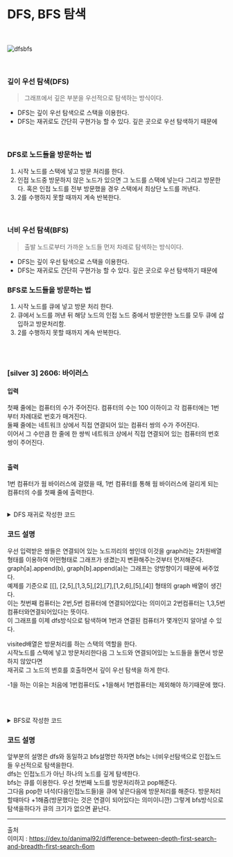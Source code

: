 # DFS, BFS 탐색<br><br>


![dfsbfs](https://user-images.githubusercontent.com/8851063/230274180-1e363302-8ecb-415d-bd90-488c840dcb5c.png)

<br>

### 깊이 우선 탐색(DFS)
> 그래프에서 깊은 부분을 우선적으로 탐색하는 방식이다.

* DFS는 깊이 우선 탐색으로 스택을 이용한다.
* DFS는 재귀로도 간단히 구현가능 할 수 있다. 깊은 곳으로 우선 탐색하기 때문에

<br>

### DFS로 노드들을 방문하는 법
1. 시작 노드를 스택에 넣고 방문 처리를 한다.
2. 인접 노드중 방문하지 않은 노드가 있으면 그 노드를 스택에 넣는다 그리고 방문한다. 혹은 인접 노드를 전부 방문했을 경우 스택에서 최상단 노드를 꺼낸다.
3. 2를 수행하지 못할 때까지 계속 반복한다.

<br>

### 너비 우선 탐색(BFS)
> 출발 노드로부터 가까운 노드들 먼저 차례로 탐색하는 방식이다.

* DFS는 깊이 우선 탐색으로 스택을 이용한다.
* DFS는 재귀로도 간단히 구현가능 할 수 있다. 깊은 곳으로 우선 탐색하기 때문에



### BFS로 노드들을 방문하는 법
1. 시작 노드를 큐에 넣고 방문 처리 한다. 
2. 큐에서 노드를 꺼낸 뒤 해당 노드의 인접 노드 중에서 방문안한 노드를 모두 큐에 삽입하고 방문처리함.
3. 2를 수행하지 못할 때까지 계속 반복한다.

<br><br>





### [silver 3] 2606: 바이러스
#### 입력 
첫째 줄에는 컴퓨터의 수가 주어진다. 컴퓨터의 수는 100 이하이고 각 컴퓨터에는 1번 부터 차례대로 번호가 매겨진다.</br>
둘째 줄에는 네트워크 상에서 직접 연결되어 있는 컴퓨터 쌍의 수가 주어진다. </br>
이어서 그 수만큼 한 줄에 한 쌍씩 네트워크 상에서 직접 연결되어 있는 컴퓨터의 번호 쌍이 주어진다.<br><br>

#### 출력
1번 컴퓨터가 웜 바이러스에 걸렸을 때, 1번 컴퓨터를 통해 웜 바이러스에 걸리게 되는 컴퓨터의 수를 첫째 줄에 출력한다.<br><br>


<details>
<summary>DFS 재귀로 작성한 코드</summary>

```python
def dfs(v):
    global resultcount
    visited[v] = True  # 방문처리하고
    resultcount += 1
    for x in graph[v]:
        if visited[x] == False:  # 방문하지 않았으면
            dfs(x)


global resultcount
resultcount = 0
v_count = int(input())
e_count = int(input())
graph = [[] for x in range(v_count + 1)]  # 0번째는 비워둔다, 그래프를 만들고 시작.
visited = [False] * (v_count + 1)
for i in range(e_count):
    a, b = map(int, input().split())
    graph[a].append(b)
    graph[b].append(a)

dfs(1)
print(resultcount - 1)

```

</details>


### 코드 설명
우선 입력받은 쌍들은 연결되어 있는 노드끼리의 쌍인데 이것을 graph라는 2차원배열 형태를 이용하여
어떤형태로 그래프가 생겼는지 변환해주는것부터 먼저해준다.<br>
graph[a].append(b), graph[b].append(a)는 그래프는 양방향이기 때문에 써주었다.<br>
예제를 기준으로 [[], [2,5],[1,3,5],[2],[7],[1,2,6],[5],[4]] 형태의 graph 배열이 생긴다.<br>
이는 첫번째 컴퓨터는 2번,5번 컴퓨터에 연결되어있다는 의미이고 2번컴퓨터는 1,3,5번 컴퓨터와연결되어있다는 뜻이다.<br>
이 그래프를 이제 dfs방식으로 탐색하며 1번과 연결된 컴퓨터가 몇개인지 알아낼 수 있다.<br>

visited배열은 방문처리를 하는 스택의 역할을 한다.<br>
시작노드를 스택에 넣고 방문처리한다음 그 노드와 연결되어있는 노드들을 돌면서 방문하지 않았다면<br>
재귀로 그 노드의 번호를 호출하면서 깊이 우선 탐색을 하게 한다.

-1을 하는 이유는 처음에 1번컴퓨터도 +1을해서 1번컴퓨터는 제외해야 하기때문에 했다. 


<br><br>


<details>
<summary>BFS로 작성한 코드</summary>

```python
from collections import deque

resultcount = 0
v_count = int(input())  # 컴퓨터 개수
e_count = int(input())  # 연결선 개수
graph = [[] for x in range(v_count + 1)]  # 0번째는 비워둔다, 그래프를 만들고 시작.
visited = [False] * (v_count + 1)  # 방문체크

for i in range(e_count):
    a, b = map(int, input().split())
    graph[a].append(b)
    graph[b].append(a)

visited[1] = True  # 시작 노드(1번컴터)를 방문처리
queue = deque([True])  # 시작노드를 큐에 넣음

while queue: # 큐의 크기가 없으면 끝.
    nextqueue = queue.popleft()  # 큐에서 노드를 꺼내고
    for i in graph[nextqueue]:
        if visited[i] == False:
            queue.append(i)  # 해당 노드의 인접 노드중 방문안한 노드 모두 큐에 삽입
            visited[i] = True
            resultcount += 1

print(resultcount)

```

</details>


### 코드 설명
앞부분의 설명은 dfs와 동일하고 bfs설명만 하자면 bfs는 너비우선탐색으로 인접노드들 우선적으로 탐색을한다.<br>
dfs는 인접노드가 아닌 하나의 노드를 깊게 탐색한다.<br>
bfs는 큐를 이용한다. 우선 첫번째 노드를 방문처리하고 pop해준다.<br>
그다음 pop한 녀석(다음인접노드들)을 큐에 넣은다음에 방문처리를 해준다. 방문처리할때마다 +1해줌(방문했다는 것은 연결이 되어있다는 의미이니깐)
그렇게 bfs방식으로 탐색을하다가 큐의 크기가 없으면 끝난다.




---
출처<br>
이미지 : https://dev.to/danimal92/difference-between-depth-first-search-and-breadth-first-search-6om
